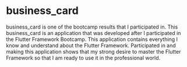 # business_card

business_card is one of the bootcamp results that I participated in. This business_card is an application that was developed after I participated in the Flutter Framework Bootcamp. This application contains everything I know and understand about the Flutter Framework. Participated in and making this application shows that my strong desire to master the Flutter Framework so that I am ready to use it in the professional world.
